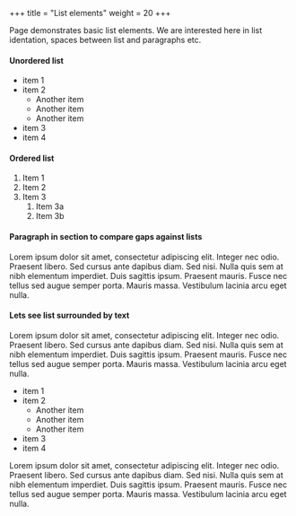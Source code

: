 +++
title = "List elements"
weight = 20
+++

Page demonstrates basic list elements. We are interested here in list identation, spaces between list and paragraphs etc.

#### Unordered list

* item 1
* item 2
  * Another item
  * Another item
  * Another item
* item 3
* item 4


#### Ordered list

1. Item 1
1. Item 2
1. Item 3
   1. Item 3a
   1. Item 3b

#### Paragraph in section to compare gaps against lists

Lorem ipsum dolor sit amet, consectetur adipiscing elit. Integer nec odio. Praesent libero. Sed cursus ante dapibus diam. Sed nisi. Nulla quis sem at nibh elementum imperdiet. Duis sagittis ipsum. Praesent mauris. Fusce nec tellus sed augue semper porta. Mauris massa. Vestibulum lacinia arcu eget nulla. 

#### Lets see list surrounded by text

Lorem ipsum dolor sit amet, consectetur adipiscing elit. Integer nec odio. Praesent libero. Sed cursus ante dapibus diam. Sed nisi. Nulla quis sem at nibh elementum imperdiet. Duis sagittis ipsum. Praesent mauris. Fusce nec tellus sed augue semper porta. Mauris massa. Vestibulum lacinia arcu eget nulla. 

- item 1
- item 2
  - Another item
  - Another item
  - Another item
- item 3
- item 4

Lorem ipsum dolor sit amet, consectetur adipiscing elit. Integer nec odio. Praesent libero. Sed cursus ante dapibus diam. Sed nisi. Nulla quis sem at nibh elementum imperdiet. Duis sagittis ipsum. Praesent mauris. Fusce nec tellus sed augue semper porta. Mauris massa. Vestibulum lacinia arcu eget nulla. 
